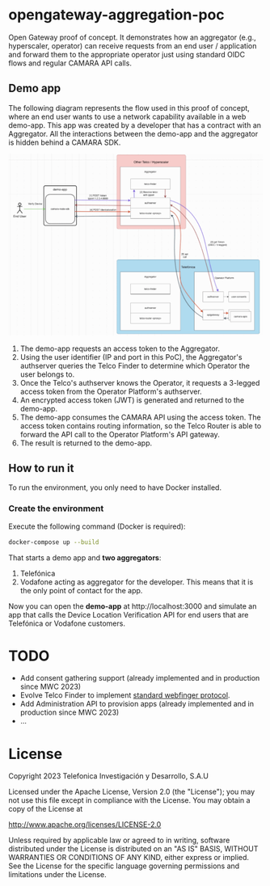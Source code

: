# opengateway-aggregation-poc

Open Gateway proof of concept. It demonstrates how an aggregator (e.g., hyperscaler, operator) can receive requests from an end user / application and forward them to the appropriate operator just using standard OIDC flows and regular CAMARA API calls.

## Demo app

The following diagram represents the flow used in this proof of concept, where an end user wants to use a network capability available in a web demo-app. This app was created by a developer that has a contract with an Aggregator. All the interactions between the demo-app and the aggregator is hidden behind a CAMARA SDK.

![aggregation architecture](./docs/architecture-poc.gif)

1. The demo-app requests an access token to the Aggregator.
2. Using the user identifier (IP and port in this PoC), the Aggregator's authserver queries the Telco Finder to determine which Operator the user belongs to.
3. Once the Telco's authserver knows the Operator, it requests a 3-legged access token from the Operator Platform's authserver.
4. An encrypted access token (JWT) is generated and returned to the demo-app.
5. The demo-app consumes the CAMARA API using the access token. The access token contains routing information, so the Telco Router is able to forward the API call to the Operator Platform's API gateway.
6. The result is returned to the demo-app.

## How to run it

To run the environment, you only need to have Docker installed.

### Create the environment

Execute the following command (Docker is required):

```sh
docker-compose up --build
```

That starts a demo app and **two aggregators**:
1. Telefónica
2. Vodafone acting as aggregator for the developer. This means that it is the only point of contact for the app.

Now you can open the **demo-app** at http://localhost:3000 and simulate an app that calls the Device Location Verification API for end users that are Telefónica or Vodafone customers.

# TODO

- Add consent gathering support (already implemented and in production since MWC 2023)
- Evolve Telco Finder to implement [standard webfinger protocol](https://www.rfc-editor.org/rfc/rfc7033#section-3.1).
- Add Administration API to provision apps (already implemented and in production since MWC 2023)
- ...

# License

Copyright 2023 Telefonica Investigación y Desarrollo, S.A.U

Licensed under the Apache License, Version 2.0 (the "License"); you may not use this file except in compliance with the License. You may obtain a copy of the License at

http://www.apache.org/licenses/LICENSE-2.0

Unless required by applicable law or agreed to in writing, software distributed under the License is distributed on an "AS IS" BASIS, WITHOUT WARRANTIES OR CONDITIONS OF ANY KIND, either express or implied. See the License for the specific language governing permissions and limitations under the License.
